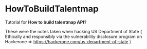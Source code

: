 # HowToBuildTalentmap
Tutorial for **How to build talentmap API?**

These were the notes taken when hacking US Department of State ( Ethically and responsibly via the vulnerability disclosure program on Hackerone => https://hackerone.com/us-department-of-state )
